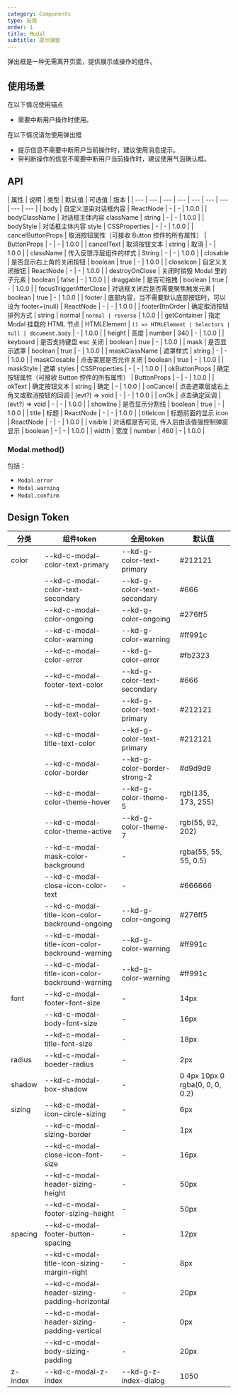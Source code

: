 ```yaml
---
category: Components
type: 反馈
order: 1
title: Modal
subtitle: 提示弹窗
---
```


弹出框是一种无需离开页面，提供展示或操作的组件。

## 使用场景

在以下情况使用锚点

- 需要中断用户操作时使用。

在以下情况请勿使用弹出框

- 提示信息不需要中断用户当前操作时，建议使用消息提示。
- 带判断操作的信息不需要中断用户当前操作时，建议使用气泡确认框。

## API

| 属性 | 说明 | 类型 | 默认值 | 可选值 | 版本 |
| --- | --- | --- | --- | --- | --- | --- | --- | --- |
| body | 自定义渲染对话框内容 | ReactNode | - | - | 1.0.0 |
| bodyClassName | 对话框主体内容 className | string | - | - | 1.0.0 |
| bodyStyle | 对话框主体内容 style | CSSProperties | - | - | 1.0.0 |
| cancelButtonProps | 取消按钮属性（可接收 Button 控件的所有属性） | ButtonProps | - | - | 1.0.0 |
| cancelText | 取消按钮文本 | string | 取消 | - | 1.0.0 |
| className | 传入反馈浮层组件的样式 | String | - | - | 1.0.0 |
| closable | 是否显示右上角的关闭按钮 | boolean | true | - | 1.0.0 |
| closeIcon | 自定义关闭按钮 | ReactNode | - | - | 1.0.0 |
| destroyOnClose | 关闭时销毁 Modal 里的子元素 | boolean | false | - | 1.0.0 |
| draggable | 是否可拖拽 | boolean | true | - | 1.0.0 |
| focusTriggerAfterClose | 对话框关闭后是否需要聚焦触发元素 | boolean | true | - | 1.0.0 |
| footer | 底部内容，当不需要默认底部按钮时，可以设为 footer={null} | ReactNode | - | - | 1.0.0 |
| footerBtnOrder | 确定取消按钮排列方式 | string | normal | ` normal | reverse ` | 1.0.0 |
| getContainer | 指定 Modal 挂载的 HTML 节点 | HTMLElement | `() => HTMLElement | Selectors | null | document.body` | - | 1.0.0 |
| height | 高度 | number | 340 | - | 1.0.0 |
| keyboard | 是否支持键盘 esc 关闭 | boolean | true | - | 1.0.0 |
| mask | 是否显示遮罩 | boolean | true | - | 1.0.0 |
| maskClassName | 遮罩样式 | string | - | - | 1.0.0 |
| maskClosable | 点击蒙层是否允许关闭 | boolean | true | - | 1.0.0 |
| maskStyle | 遮罩 styles | CSSProperties | - | - | 1.0.0 |
| okButtonProps | 确定按钮属性（可接收 Button 控件的所有属性） | ButtonProps | - | - | 1.0.0 |
| okText | 确定按钮文本 | string | 确定 | - | 1.0.0 |
| onCancel | 点击遮罩层或右上角叉或取消按钮的回调 | (evt?) => void | - | - | 1.0.0 |
| onOk | 点击确定回调 | (evt?) => void | - | - | 1.0.0 |
| showline | 是否显示分割线 | boolean | true | - | 1.0.0 |
| title | 标题 | ReactNode | - | - | 1.0.0 |
| titleIcon | 标题前面的显示 icon | ReactNode | - | - | 1.0.0 |
| visible | 对话框是否可见, 传入后由该值强控制弹窗显示 | boolean | - | - | 1.0.0 |
| width | 宽度 | number | 460 | - | 1.0.0 |

### Modal.method()

包括：

- `Modal.error`
- `Modal.warning`
- `Modal.confirm`

## Design Token

| 分类 | 组件token | 全局token | 默认值 |
| --- | --- | --- | --- |
| color | --kd-c-modal-color-text-primary | --kd-g-color-text-primary | #212121 |
|  | --kd-c-modal-color-text-secondary | --kd-g-color-text-secondary | #666 |
|  | --kd-c-modal-color-ongoing | --kd-g-color-ongoing | #276ff5 |
|  | --kd-c-modal-color-warning | --kd-g-color-warning | #ff991c |
|  | --kd-c-modal-color-error | --kd-g-color-error | #fb2323 |
|  | --kd-c-modal-footer-text-color | --kd-g-color-text-secondary | #666 |
|  | --kd-c-modal-body-text-color | --kd-g-color-text-primary | #212121 |
|  | --kd-c-modal-title-text-color | --kd-g-color-text-primary | #212121 |
|  | --kd-c-modal-color-border | --kd-g-color-border-strong-2 | #d9d9d9 |
|  | --kd-c-modal-color-theme-hover | --kd-g-color-theme-5 | rgb(135, 173, 255) |
|  | --kd-c-modal-color-theme-active | --kd-g-color-theme-7 | rgb(55, 92, 202) |
|  | --kd-c-modal-mask-color-background | - | rgba(55, 55, 55, 0.5) |
|  | --kd-c-modal-close-icon-color-text | - | #666666 |
|  | --kd-c-modal-title-icon-color-backround-ongoing | --kd-g-color-ongoing | #276ff5 |
|  | --kd-c-modal-title-icon-color-backround-warning | --kd-g-color-warning | #ff991c |
|  | --kd-c-modal-title-icon-color-backround-warning | --kd-g-color-warning | #ff991c |
| font | --kd-c-modal-footer-font-size | - | 14px |
|  | --kd-c-modal-body-font-size | - | 16px |
|  | --kd-c-modal-title-font-size | - | 18px |
| radius | --kd-c-modal-boeder-radius | - | 2px |
| shadow | --kd-c-modal-box-shadow | - | 0 4px 10px 0 rgba(0, 0, 0, 0.2) |
| sizing | --kd-c-modal-icon-circle-sizing | - | 6px |
|  | --kd-c-modal-sizing-border | - | 1px |
|  | --kd-c-modal-close-icon-font-size | - | 16px |
|  | --kd-c-modal-header-sizing-height | - | 50px |
|  | --kd-c-modal-footer-sizing-height | - | 50px |
| spacing | --kd-c-modal-footer-button-spacing | - | 12px |
|  | --kd-c-modal-title-icon-sizing-margin-right | - | 8px |
|  | --kd-c-modal-header-sizing-padding-horizontal | - | 20px |
|  | --kd-c-modal-header-sizing-padding-vertical | - | 0px |
|  | --kd-c-modal-body-sizing-padding | - | 20px |
| z-index | --kd-c-modal-z-index | --kd-g-z-index-dialog | 1050 |
